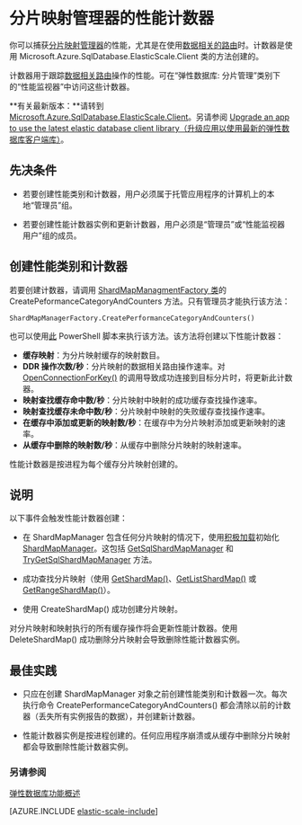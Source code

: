 <properties
    pageTitle="分片映射管理器的性能计数器"
    description="ShardMapManager 类和数据相关的路由的性能计数器"
    services="sql-database"
    documentationCenter=""
    manager="jhubbard"
    authors="SilviaDoomra"
    editor=""/>

<tags
    ms.service="sql-database"
    ms.date="05/23/2016"
    wacn.date="07/11/2016"/>

# 分片映射管理器的性能计数器

你可以捕获[分片映射管理器](/documentation/articles/sql-database-elastic-scale-shard-map-management)的性能，尤其是在使用[数据相关的路由](/documentation/articles/sql-database-elastic-scale-data-dependent-routing)时。计数器是使用 Microsoft.Azure.SqlDatabase.ElasticScale.Client 类的方法创建的。

计数器用于跟踪[数据相关路由](/documentation/articles/sql-database-elastic-scale-data-dependent-routing)操作的性能。可在“弹性数据库: 分片管理”类别下的“性能监视器”中访问这些计数器。

**有关最新版本：**请转到 [Microsoft.Azure.SqlDatabase.ElasticScale.Client](https://www.nuget.org/packages/Microsoft.Azure.SqlDatabase.ElasticScale.Client/)。另请参阅 [Upgrade an app to use the latest elastic database client library（升级应用以使用最新的弹性数据库客户端库）](/documentation/articles/sql-database-elastic-scale-upgrade-client-library)。

## 先决条件

* 若要创建性能类别和计数器，用户必须属于托管应用程序的计算机上的本地“管理员”组。  

* 若要创建性能计数器实例和更新计数器，用户必须是“管理员”或“性能监视器用户”组的成员。

## 创建性能类别和计数器 

若要创建计数器，请调用 [ShardMapManagmentFactory 类](https://msdn.microsoft.com/zh-cn/library/azure/microsoft.azure.sqldatabase.elasticscale.shardmanagement.shardmapmanagerfactory.aspx)的 CreatePeformanceCategoryAndCounters 方法。只有管理员才能执行该方法：

	ShardMapManagerFactory.CreatePerformanceCategoryAndCounters()  

也可以使用[此](https://gallery.technet.microsoft.com/scriptcenter/Elastic-DB-Tools-for-Azure-17e3d283) PowerShell 脚本来执行该方法。该方法将创建以下性能计数器：

* **缓存映射**：为分片映射缓存的映射数目。
*  **DDR 操作次数/秒**：分片映射的数据相关路由操作速率。对 [OpenConnectionForKey()](https://msdn.microsoft.com/zh-cn/library/azure/microsoft.azure.sqldatabase.elasticscale.shardmanagement.shardmap.openconnectionforkey.aspx) 的调用导致成功连接到目标分片时，将更新此计数器。 
*  **映射查找缓存命中数/秒**：分片映射中映射的成功缓存查找操作速率。 
*  **映射查找缓存未命中数/秒**：分片映射中映射的失败缓存查找操作速率。
*  **在缓存中添加或更新的映射数/秒**：在缓存中为分片映射添加或更新映射的速率。 
*  **从缓存中删除的映射数/秒**：从缓存中删除分片映射的映射速率。 

性能计数器是按进程为每个缓存分片映射创建的。


## 说明
以下事件会触发性能计数器创建：

* 在 ShardMapManager 包含任何分片映射的情况下，使用[积极加载](https://msdn.microsoft.com/zh-cn/library/azure/microsoft.azure.sqldatabase.elasticscale.shardmanagement.shardmapmanagerloadpolicy.aspx)初始化 [ShardMapManager](https://msdn.microsoft.com/zh-cn/library/azure/microsoft.azure.sqldatabase.elasticscale.shardmanagement.shardmapmanager.aspx)。这包括 [GetSqlShardMapManager](https://msdn.microsoft.com/zh-cn/library/azure/microsoft.azure.sqldatabase.elasticscale.shardmanagement.shardmapmanagerfactory.getsqlshardmapmanager.aspx?f=255&MSPPError=-2147217396#M:Microsoft.Azure.SqlDatabase.ElasticScale.ShardManagement.ShardMapManagerFactory.GetSqlShardMapManager%28System.String,Microsoft.Azure.SqlDatabase.ElasticScale.ShardManagement.ShardMapManagerLoadPolicy%29) 和 [TryGetSqlShardMapManager](https://msdn.microsoft.com/zh-cn/library/azure/microsoft.azure.sqldatabase.elasticscale.shardmanagement.shardmapmanagerfactory.trygetsqlshardmapmanager.aspx) 方法。
* 成功查找分片映射（使用 [GetShardMap()](https://msdn.microsoft.com/zh-cn/library/azure/dn824215.aspx)、[GetListShardMap()](https://msdn.microsoft.com/zh-cn/library/azure/dn824212.aspx) 或 [GetRangeShardMap()](https://msdn.microsoft.com/zh-cn/library/azure/dn824173.aspx)）。 

* 使用 CreateShardMap() 成功创建分片映射。

对分片映射和映射执行的所有缓存操作将会更新性能计数器。使用 DeleteShardMap() 成功删除分片映射会导致删除性能计数器实例。

## 最佳实践

* 只应在创建 ShardMapManager 对象之前创建性能类别和计数器一次。每次执行命令 CreatePerformanceCategoryAndCounters() 都会清除以前的计数器（丢失所有实例报告的数据），并创建新计数器。  

* 性能计数器实例是按进程创建的。任何应用程序崩溃或从缓存中删除分片映射都会导致删除性能计数器实例。

### 另请参阅

[弹性数据库功能概述](/documentation/articles/sql-database-elastic-scale-introduction)

[AZURE.INCLUDE [elastic-scale-include](../../includes/elastic-scale-include.md)]

<!--Anchors-->
<!--Image references-->


<!---HONumber=Mooncake_0704_2016-->